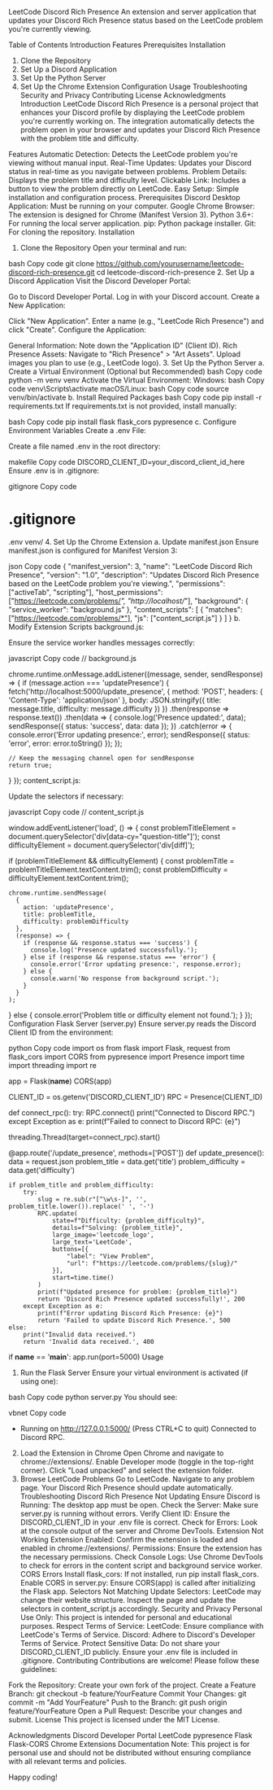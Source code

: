 LeetCode Discord Rich Presence
An extension and server application that updates your Discord Rich Presence status based on the LeetCode problem you're currently viewing.

Table of Contents
Introduction
Features
Prerequisites
Installation
1. Clone the Repository
2. Set Up a Discord Application
3. Set Up the Python Server
4. Set Up the Chrome Extension
Configuration
Usage
Troubleshooting
Security and Privacy
Contributing
License
Acknowledgments
Introduction
LeetCode Discord Rich Presence is a personal project that enhances your Discord profile by displaying the LeetCode problem you're currently working on. The integration automatically detects the problem open in your browser and updates your Discord Rich Presence with the problem title and difficulty.

Features
Automatic Detection: Detects the LeetCode problem you're viewing without manual input.
Real-Time Updates: Updates your Discord status in real-time as you navigate between problems.
Problem Details: Displays the problem title and difficulty level.
Clickable Link: Includes a button to view the problem directly on LeetCode.
Easy Setup: Simple installation and configuration process.
Prerequisites
Discord Desktop Application: Must be running on your computer.
Google Chrome Browser: The extension is designed for Chrome (Manifest Version 3).
Python 3.6+: For running the local server application.
pip: Python package installer.
Git: For cloning the repository.
Installation
1. Clone the Repository
Open your terminal and run:

bash
Copy code
git clone https://github.com/yourusername/leetcode-discord-rich-presence.git
cd leetcode-discord-rich-presence
2. Set Up a Discord Application
Visit the Discord Developer Portal:

Go to Discord Developer Portal.
Log in with your Discord account.
Create a New Application:

Click "New Application".
Enter a name (e.g., "LeetCode Rich Presence") and click "Create".
Configure the Application:

General Information:
Note down the "Application ID" (Client ID).
Rich Presence Assets:
Navigate to "Rich Presence" > "Art Assets".
Upload images you plan to use (e.g., LeetCode logo).
3. Set Up the Python Server
a. Create a Virtual Environment (Optional but Recommended)
bash
Copy code
python -m venv venv
Activate the Virtual Environment:
Windows:
bash
Copy code
venv\Scripts\activate
macOS/Linux:
bash
Copy code
source venv/bin/activate
b. Install Required Packages
bash
Copy code
pip install -r requirements.txt
If requirements.txt is not provided, install manually:

bash
Copy code
pip install flask flask_cors pypresence
c. Configure Environment Variables
Create a .env File:

Create a file named .env in the root directory:

makefile
Copy code
DISCORD_CLIENT_ID=your_discord_client_id_here
Ensure .env is in .gitignore:

gitignore
Copy code
# .gitignore
.env
venv/
4. Set Up the Chrome Extension
a. Update manifest.json
Ensure manifest.json is configured for Manifest Version 3:

json
Copy code
{
  "manifest_version": 3,
  "name": "LeetCode Discord Rich Presence",
  "version": "1.0",
  "description": "Updates Discord Rich Presence based on the LeetCode problem you're viewing.",
  "permissions": ["activeTab", "scripting"],
  "host_permissions": ["https://leetcode.com/problems/*", "http://localhost/*"],
  "background": {
    "service_worker": "background.js"
  },
  "content_scripts": [
    {
      "matches": ["https://leetcode.com/problems/*"],
      "js": ["content_script.js"]
    }
  ]
}
b. Modify Extension Scripts
background.js:

Ensure the service worker handles messages correctly:

javascript
Copy code
// background.js

chrome.runtime.onMessage.addListener((message, sender, sendResponse) => {
  if (message.action === 'updatePresence') {
    fetch('http://localhost:5000/update_presence', {
      method: 'POST',
      headers: {
        'Content-Type': 'application/json'
      },
      body: JSON.stringify({
        title: message.title,
        difficulty: message.difficulty
      })
    })
      .then(response => response.text())
      .then(data => {
        console.log('Presence updated:', data);
        sendResponse({ status: 'success', data: data });
      })
      .catch(error => {
        console.error('Error updating presence:', error);
        sendResponse({ status: 'error', error: error.toString() });
      });

    // Keep the messaging channel open for sendResponse
    return true;
  }
});
content_script.js:

Update the selectors if necessary:

javascript
Copy code
// content_script.js

window.addEventListener('load', () => {
  const problemTitleElement = document.querySelector('div[data-cy="question-title"]');
  const difficultyElement = document.querySelector('div[diff]');

  if (problemTitleElement && difficultyElement) {
    const problemTitle = problemTitleElement.textContent.trim();
    const problemDifficulty = difficultyElement.textContent.trim();

    chrome.runtime.sendMessage(
      {
        action: 'updatePresence',
        title: problemTitle,
        difficulty: problemDifficulty
      },
      (response) => {
        if (response && response.status === 'success') {
          console.log('Presence updated successfully.');
        } else if (response && response.status === 'error') {
          console.error('Error updating presence:', response.error);
        } else {
          console.warn('No response from background script.');
        }
      }
    );
  } else {
    console.error('Problem title or difficulty element not found.');
  }
});
Configuration
Flask Server (server.py)
Ensure server.py reads the Discord Client ID from the environment:

python
Copy code
import os
from flask import Flask, request
from flask_cors import CORS
from pypresence import Presence
import time
import threading
import re

app = Flask(__name__)
CORS(app)

CLIENT_ID = os.getenv('DISCORD_CLIENT_ID')
RPC = Presence(CLIENT_ID)

def connect_rpc():
    try:
        RPC.connect()
        print("Connected to Discord RPC.")
    except Exception as e:
        print(f"Failed to connect to Discord RPC: {e}")

threading.Thread(target=connect_rpc).start()

@app.route('/update_presence', methods=['POST'])
def update_presence():
    data = request.json
    problem_title = data.get('title')
    problem_difficulty = data.get('difficulty')

    if problem_title and problem_difficulty:
        try:
            slug = re.sub(r"[^\w\s-]", '', problem_title.lower()).replace(' ', '-')
            RPC.update(
                state=f"Difficulty: {problem_difficulty}",
                details=f"Solving: {problem_title}",
                large_image='leetcode_logo',
                large_text='LeetCode',
                buttons=[{
                    "label": "View Problem",
                    "url": f"https://leetcode.com/problems/{slug}/"
                }],
                start=time.time()
            )
            print(f"Updated presence for problem: {problem_title}")
            return 'Discord Rich Presence updated successfully!', 200
        except Exception as e:
            print(f"Error updating Discord Rich Presence: {e}")
            return 'Failed to update Discord Rich Presence.', 500
    else:
        print("Invalid data received.")
        return 'Invalid data received.', 400

if __name__ == '__main__':
    app.run(port=5000)
Usage
1. Run the Flask Server
Ensure your virtual environment is activated (if using one):

bash
Copy code
python server.py
You should see:

vbnet
Copy code
* Running on http://127.0.0.1:5000/ (Press CTRL+C to quit)
Connected to Discord RPC.
2. Load the Extension in Chrome
Open Chrome and navigate to chrome://extensions/.
Enable Developer mode (toggle in the top-right corner).
Click "Load unpacked" and select the extension folder.
3. Browse LeetCode Problems
Go to LeetCode.
Navigate to any problem page.
Your Discord Rich Presence should update automatically.
Troubleshooting
Discord Rich Presence Not Updating
Ensure Discord is Running: The desktop app must be open.
Check the Server: Make sure server.py is running without errors.
Verify Client ID: Ensure the DISCORD_CLIENT_ID in your .env file is correct.
Check for Errors: Look at the console output of the server and Chrome DevTools.
Extension Not Working
Extension Enabled: Confirm the extension is loaded and enabled in chrome://extensions/.
Permissions: Ensure the extension has the necessary permissions.
Check Console Logs: Use Chrome DevTools to check for errors in the content script and background service worker.
CORS Errors
Install flask_cors: If not installed, run pip install flask_cors.
Enable CORS in server.py: Ensure CORS(app) is called after initializing the Flask app.
Selectors Not Matching
Update Selectors: LeetCode may change their website structure. Inspect the page and update the selectors in content_script.js accordingly.
Security and Privacy
Personal Use Only: This project is intended for personal and educational purposes.
Respect Terms of Service:
LeetCode: Ensure compliance with LeetCode's Terms of Service.
Discord: Adhere to Discord's Developer Terms of Service.
Protect Sensitive Data:
Do not share your DISCORD_CLIENT_ID publicly.
Ensure your .env file is included in .gitignore.
Contributing
Contributions are welcome! Please follow these guidelines:

Fork the Repository: Create your own fork of the project.
Create a Feature Branch: git checkout -b feature/YourFeature
Commit Your Changes: git commit -m "Add YourFeature"
Push to the Branch: git push origin feature/YourFeature
Open a Pull Request: Describe your changes and submit.
License
This project is licensed under the MIT License.

Acknowledgments
Discord Developer Portal
LeetCode
pypresence
Flask
Flask-CORS
Chrome Extensions Documentation
Note: This project is for personal use and should not be distributed without ensuring compliance with all relevant terms and policies.

Happy coding!

